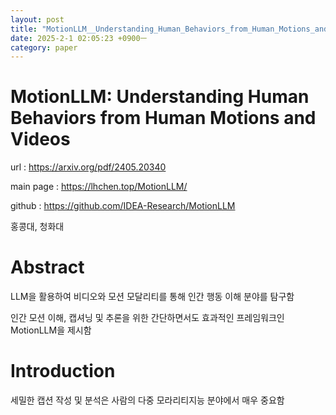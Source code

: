 ```yaml
---
layout: post
title: "MotionLLM__Understanding_Human_Behaviors_from_Human_Motions_and_Videos"
date: 2025-2-1 02:05:23 +0900ㅡ
category: paper
---
```


# MotionLLM: Understanding Human Behaviors from Human Motions and Videos



url : https://arxiv.org/pdf/2405.20340

main page : https://lhchen.top/MotionLLM/

 github : https://github.com/IDEA-Research/MotionLLM

홍콩대, 청화대

# Abstract

LLM을 활용하여  비디오와 모션 모달리티를 통해 인간 행동 이해 분야를 탐구함 

인간 모션 이해, 캡셔닝 및 추론을 위한 간단하면서도 효과적인 프레임워크인 MotionLLM을 제시함

# Introduction

세밀한 캡션 작성 및 분석은 사람의 다중 모라리티지능 분야에서 매우 중요함 

